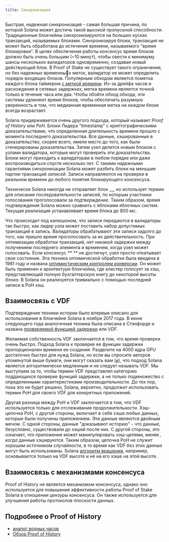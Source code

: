 ```yaml
---
title: Синхронизация
---
```


Быстрая, надежная синхронизация - самая большая причина, по которой Solana может достичь такой высокой пропускной способности. Традиционные блокчейны синхронизируются на больших кусках транзакций, называемых блоками. Синхронизируя блоки, транзакция не может быть обработана до истечения времени, называемого "время блокировки". В целях обеспечения работы консенсус время блоков должно быть очень большим \(~10 минут\), чтобы свести к минимуму шансы нескольких валидаторов одновременно, создавая новый действующий блок. В Proof of Stake не существует такого ограничения, но без надежных временных меток, валидатор не может определить порядок входящих блоков. Популярным обходом является пометка каждого блока таймером [с меткой времени](https://en.bitcoin.it/wiki/Block_timestamp). Из-за дрейфа часов и расхождения в сетевых задержках, метка времени является точной только в течение часа или два. Чтобы обойти обход обхода, эти системы удлиняют время блоков, чтобы обеспечить разумную уверенность в том, что медианная временная метка на каждом блоке всегда возрастает.

Solana придерживается очень другого подхода, который называет _Proof of History_ или _PoH_. Блоки Лидера "timestamp" с криптографическими доказательствами, что определенная длительность времени прошло с момента последнего доказательства. Все данные, хэшированные в доказательство, скорее всего, имели место до того, как были сгенерированы доказательства. Затем узел делится новым блоком с узлами валидатора, которые могут проверить эти доказательства. Блоки могут приходить к валидаторам в любом порядке или даже воспроизводиться спустя несколько лет. С такими надежными гарантиями синхронизации Solana может разбить блоки на меньшие партии транзакций _записей_. Записи направляются на проверки в реальном времени до любого понятия блокирующего консенсуса.

Технически Solana никогда не отправляет блок __, но использует термин для описания последовательности записей, по которым участники голосования проголосовали за _подтверждение_. Таким образом, время подтверждения Solana можно сравнить с яблоками яблочных систем. Текущая реализация устанавливает время блока до 800 мс.

Что происходит под капюшоном, что записи передаются в валидаторы так быстро, как лидер узла может поставить набор допустимых транзакций в запись. Валидаторы обрабатывают эти записи задолго до того, как пришло время проголосовать за их действительность. При оптимизации обработки транзакций, нет никакой задержки между получением последнего элемента и временем, когда узел может голосовать. Если консенсус ** ** не достигнут, узел просто откатывает свое состояние. Эта техника оптимической обработки была введена в 1981 году и названа [оптимистическим контролем конверсии](http://citeseerx.ist.psu.edu/viewdoc/summary?doi=10.1.1.65.4735). Он может быть применен к архитектуре блокчейна, где кластер голосует за хэш, представляющий полную бухгалтерскую книгу до _некоторой высоты блока_. В Solana он реализуется тривиально с помощью последней записи в PoH хэш.

## Взаимосвязь с VDF

Подтверждение техники истории было впервые описано для использования в блокчейне Solana в ноябре 2017 года. В июне следующего года аналогичная техника была описана в Стэнфорде и названа [проверяемой функцией задержки](https://eprint.iacr.org/2018/601.pdf) или _VDF_.

Желаемая собственность VDF заключается в том, что время проверки очень быстро. Подход Solana к проверке ее функции задержки пропорционален времени ее создания. Разделите на 4000 ядра GPU достаточно быстро для нужд Solana, но если вы спросите авторов упомянутой выше бумаги, они могут сказать вам \([и](https://github.com/solana-labs/solana/issues/388)\), что подход Solana является алгоритмически медленным и не следует называть VDF. Мы выступаем за то, чтобы термин VDF представлял категорию поддающихся проверке функций задержки, а не только подмножество с определенными характеристиками производительности. До тех пор, пока это не будет решено, Solana, вероятно, продолжит использовать термин PoH для своего VDF для конкретных приложений.

Другая разница между PoH и VDF заключается в том, что VDF используется только для отслеживания продолжительности. Хэш-цепочка PoH, с другой стороны, включает в себя хэши любых данных, которые были получены приложением. Эти данные являются двойным мечом. С одной стороны, данные "доказывают историю" - что данные, безусловно, существовали до хэшей после них. С другой стороны, это означает, что приложение может манипулировать хэш-цепями, меняя _, когда_ данные хэшируются. Таким образом, цепочка PoH не служит хорошим источником случайности, в то время как VDF без этих данных могут быть использованы. Solana [алгоритм вращения](synchronization.md#leader-rotation), например, основывается только на VDF _высоте_ и не на его хэше на этой высоте.

## Взаимосвязь с механизмами консенсуса

Proof of History не является механизмом консенсуса, однако оно используется для повышения эффективности работы Proof of Stake Solana в отношении цензуры консенсуса. Он также используется для улучшения работы протоколов плоскости данных.

## Подробнее о Proof of History

- [аналог водных часов](https://medium.com/solana-labs/proof-of-history-explained-by-a-water-clock-e682183417b8)
- [Обзор Proof of History](https://medium.com/solana-labs/proof-of-history-a-clock-for-blockchain-cf47a61a9274)
